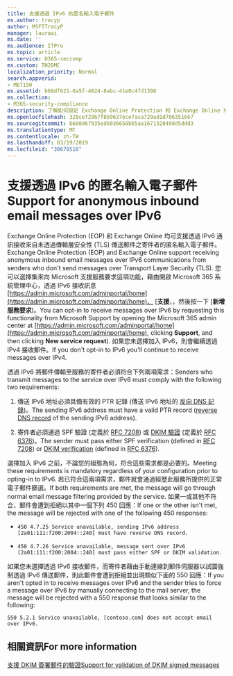 ```yaml
---
title: 支援透過 IPv6 的匿名輸入電子郵件
ms.author: tracyp
author: MSFTTracyP
manager: laurawi
ms.date: ''
ms.audience: ITPro
ms.topic: article
ms.service: O365-seccomp
ms.custom: TN2DMC
localization_priority: Normal
search.appverid:
- MET150
ms.assetid: b68df621-0a5f-4824-8abc-41e0c4fd1398
ms.collection:
- M365-security-compliance
description: 了解如何設定 Exchange Online Protection 和 Exchange Online 來源 IPv6 的匿名郵件的支援。
ms.openlocfilehash: 328cef29b7f8b9637ece7aca729ad1d706351667
ms.sourcegitcommit: b688d67935edb036658bb5aa1671328498d5ddd3
ms.translationtype: MT
ms.contentlocale: zh-TW
ms.lasthandoff: 03/19/2019
ms.locfileid: "30670518"
---
```

# <a name="support-for-anonymous-inbound-email-messages-over-ipv6"></a><span data-ttu-id="82086-103">支援透過 IPv6 的匿名輸入電子郵件</span><span class="sxs-lookup"><span data-stu-id="82086-103">Support for anonymous inbound email messages over IPv6</span></span>

<span data-ttu-id="82086-104">Exchange Online Protection (EOP) 和 Exchange Online 均可支援透過 IPv6 通訊接收來自未透過傳輸層安全性 (TLS) 傳送郵件之寄件者的匿名輸入電子郵件。</span><span class="sxs-lookup"><span data-stu-id="82086-104">Exchange Online Protection (EOP) and Exchange Online support receiving anonymous inbound email messages over IPv6 communications from senders who don't send messages over Transport Layer Security (TLS).</span></span> <span data-ttu-id="82086-105">您可以選擇集來向 Microsoft 支援服務要求這項功能，藉由開啟 Microsoft 365 系統管理中心，透過 IPv6 接收訊息[https://admin.microsoft.com/adminportal/home](https://admin.microsoft.com/adminportal/home)、 [**支援**，，然後按一下 [**新增服務要求**)。</span><span class="sxs-lookup"><span data-stu-id="82086-105">You can opt-in to receive messages over IPv6 by requesting this functionality from Microsoft Support by opening the Microsoft 365 admin center at [https://admin.microsoft.com/adminportal/home](https://admin.microsoft.com/adminportal/home), clicking **Support**, and then clicking **New service request**).</span></span> <span data-ttu-id="82086-106">如果您未選擇加入 IPv6，則會繼續透過 IPv4 接收郵件。</span><span class="sxs-lookup"><span data-stu-id="82086-106">If you don't opt-in to IPv6 you'll continue to receive messages over IPv4.</span></span>
  
<span data-ttu-id="82086-107">透過 IPv6 將郵件傳輸至服務的寄件者必須符合下列兩項需求：</span><span class="sxs-lookup"><span data-stu-id="82086-107">Senders who transmit messages to the service over IPv6 must comply with the following two requirements:</span></span>
  
1. <span data-ttu-id="82086-108">傳送 IPv6 地址必須具備有效的 PTR 記錄 (傳送 IPv6 地址的 [反向 DNS 記錄](https://en.wikipedia.org/wiki/Reverse_DNS_lookup))。</span><span class="sxs-lookup"><span data-stu-id="82086-108">The sending IPv6 address must have a valid PTR record ([reverse DNS record](https://en.wikipedia.org/wiki/Reverse_DNS_lookup) of the sending IPv6 address).</span></span> 
    
2. <span data-ttu-id="82086-109">寄件者必須通過 SPF 驗證 (定義於 [RFC 7208](https://tools.ietf.org/html/rfc7208)) 或 [DKIM 驗證](http://dkim.org/) (定義於 [RFC 6376](https://www.rfc-editor.org/rfc/rfc6376.txt))。</span><span class="sxs-lookup"><span data-stu-id="82086-109">The sender must pass either SPF verification (defined in [RFC 7208](https://tools.ietf.org/html/rfc7208)) or [DKIM verification](http://dkim.org/) (defined in [RFC 6376](https://www.rfc-editor.org/rfc/rfc6376.txt)).</span></span>
    
<span data-ttu-id="82086-110">選擇加入 IPv6 之前，不論您的組態為何，符合這些需求都是必要的。</span><span class="sxs-lookup"><span data-stu-id="82086-110">Meeting these requirements is mandatory regardless of your configuration prior to opting-in to IPv6.</span></span> <span data-ttu-id="82086-111">若已符合這兩項需求，郵件就會通過經歷此服務所提供的正常電子郵件篩選。</span><span class="sxs-lookup"><span data-stu-id="82086-111">If both requirements are met, the message will go through normal email message filtering provided by the service.</span></span> <span data-ttu-id="82086-112">如果一或其他不符合，郵件會遭到拒絕以其中一個下列 450 回應：</span><span class="sxs-lookup"><span data-stu-id="82086-112">If one or the other isn't met, the message will be rejected with one of the following 450 responses:</span></span>
  
-  `450 4.7.25 Service unavailable, sending IPv6 address [2a01:111:f200:2004::240] must have reverse DNS record.`
    
-  `450 4.7.26 Service unavailable, message sent over IPv6 [2a01:111:f200:2004::240] must pass either SPF or DKIM validation.`
    
<span data-ttu-id="82086-113">如果您未選擇透過 IPv6 接收郵件，而寄件者藉由手動連線到郵件伺服器以試圖強制透過 IPv6 傳送郵件，則此郵件會遭到拒絕並出現類似下面的 550 回應：</span><span class="sxs-lookup"><span data-stu-id="82086-113">If you aren't opted in to receive messages over IPv6 and the sender tries to force a message over IPv6 by manually connecting to the mail server, the message will be rejected with a 550 response that looks similar to the following:</span></span>
  
 `550 5.2.1 Service unavailable, [contoso.com] does not accept email over IPv6.`
  
## <a name="for-more-information"></a><span data-ttu-id="82086-114">相關資訊</span><span class="sxs-lookup"><span data-stu-id="82086-114">For more information</span></span>

[<span data-ttu-id="82086-115">支援 DKIM 簽署郵件的驗證</span><span class="sxs-lookup"><span data-stu-id="82086-115">Support for validation of DKIM signed messages</span></span>](support-for-validation-of-dkim-signed-messages.md)
  

